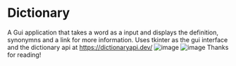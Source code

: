 # Dictionary
A Gui application that takes a word as a input and displays the definition, synonymns and a link for more information.
Uses tkinter as the gui interface and the dictionary api at https://dictionaryapi.dev/
![image](https://github.com/DJohnson04/Dictionary/assets/77345938/389e037a-d2d7-49ee-a79c-1d805e50c40b)
![image](https://github.com/DJohnson04/Dictionary/assets/77345938/e9e648b5-be67-4a20-8672-cf2cb7f2ce2f)
Thanks for reading!
